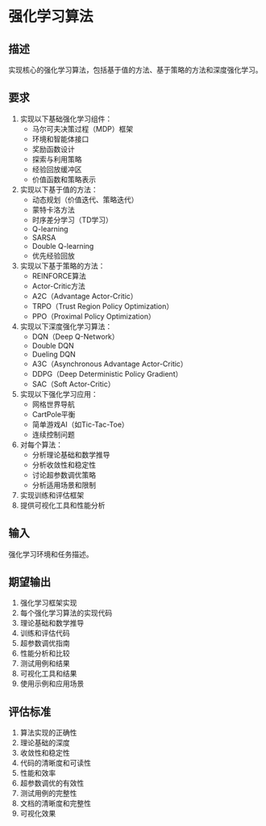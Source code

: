 # 强化学习算法

## 描述
实现核心的强化学习算法，包括基于值的方法、基于策略的方法和深度强化学习。

## 要求
1. 实现以下基础强化学习组件：
   - 马尔可夫决策过程（MDP）框架
   - 环境和智能体接口
   - 奖励函数设计
   - 探索与利用策略
   - 经验回放缓冲区
   - 价值函数和策略表示
2. 实现以下基于值的方法：
   - 动态规划（价值迭代、策略迭代）
   - 蒙特卡洛方法
   - 时序差分学习（TD学习）
   - Q-learning
   - SARSA
   - Double Q-learning
   - 优先经验回放
3. 实现以下基于策略的方法：
   - REINFORCE算法
   - Actor-Critic方法
   - A2C（Advantage Actor-Critic）
   - TRPO（Trust Region Policy Optimization）
   - PPO（Proximal Policy Optimization）
4. 实现以下深度强化学习算法：
   - DQN（Deep Q-Network）
   - Double DQN
   - Dueling DQN
   - A3C（Asynchronous Advantage Actor-Critic）
   - DDPG（Deep Deterministic Policy Gradient）
   - SAC（Soft Actor-Critic）
5. 实现以下强化学习应用：
   - 网格世界导航
   - CartPole平衡
   - 简单游戏AI（如Tic-Tac-Toe）
   - 连续控制问题
6. 对每个算法：
   - 分析理论基础和数学推导
   - 分析收敛性和稳定性
   - 讨论超参数调优策略
   - 分析适用场景和限制
7. 实现训练和评估框架
8. 提供可视化工具和性能分析

## 输入
强化学习环境和任务描述。

## 期望输出
1. 强化学习框架实现
2. 每个强化学习算法的实现代码
3. 理论基础和数学推导
4. 训练和评估代码
5. 超参数调优指南
6. 性能分析和比较
7. 测试用例和结果
8. 可视化工具和结果
9. 使用示例和应用场景

## 评估标准
1. 算法实现的正确性
2. 理论基础的深度
3. 收敛性和稳定性
4. 代码的清晰度和可读性
5. 性能和效率
6. 超参数调优的有效性
7. 测试用例的完整性
8. 文档的清晰度和完整性
9. 可视化效果